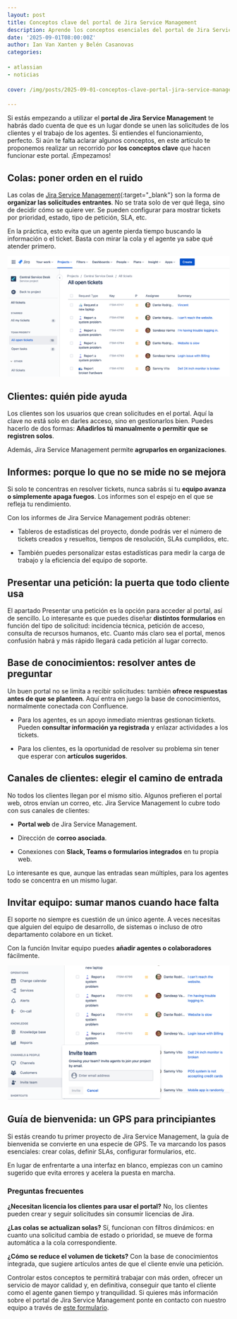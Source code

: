 ```yaml
---
layout: post
title: Conceptos clave del portal de Jira Service Management
description: Aprende los conceptos esenciales del portal de Jira Service Management como colas, clientes, informes, base de conocimientos, canales de comunicación y más.
date: '2025-09-01T08:00:00Z'
author: Ian Van Xanten y Belén Casanovas
categories:

- atlassian
- noticias

cover: /img/posts/2025-09-01-conceptos-clave-portal-jira-service-management.png

---
```


Si estás empezando a utilizar el **portal de Jira Service Management** te habrás dado cuenta de que es un lugar donde se unen las solicitudes de los clientes y el trabajo de los agentes. Si entiendes el funcionamiento, perfecto. Si aún te falta aclarar algunos conceptos, en este artículo te proponemos realizar un recorrido por **los conceptos clave** que hacen funcionar este portal.
¡Empezamos! 

<h2>Colas: poner orden en el ruido</h2>

Las colas de [Jira Service Management](https://www.atlassian.com/es/software/jira/service-management){:target="_blank"} son la forma de **organizar las solicitudes entrantes**. No se trata solo de ver qué llega, sino de decidir cómo se quiere ver. Se pueden configurar para mostrar tickets por prioridad, estado, tipo de petición, SLA, etc.

En la práctica, esto evita que un agente pierda tiempo buscando la información o el ticket. Basta con mirar la cola y el agente ya sabe qué atender primero.

<div style="text-align: center;">
<img src="/img/atlassian-products/jira-service-management-colas.png" alt="Ejemplo de colas en Jira Service Management" width="600">
</div>

<h2>Clientes: quién pide ayuda</h2>

Los clientes son los usuarios que crean solicitudes en el portal. Aquí la clave no está solo en darles acceso, sino en gestionarlos bien. Puedes hacerlo de dos formas: **Añadirlos tú manualmente o permitir que se registren solos**. 

Además, Jira Service Management permite **agruparlos en organizaciones**.

<h2>Informes: porque lo que no se mide no se mejora</h2>

Si solo te concentras en resolver tickets, nunca sabrás si tu **equipo avanza o simplemente apaga fuegos**. Los informes son el espejo en el que se refleja tu rendimiento.

Con los informes de Jira Service Management podrás obtener: 

- Tableros de estadísticas del proyecto, donde podrás ver el número de tickets creados y resueltos, tiempos de resolución, SLAs cumplidos, etc. <br>

- También puedes personalizar estas estadísticas para medir la carga de trabajo y la eficiencia del equipo de soporte. <br>

<h2>Presentar una petición: la puerta que todo cliente usa</h2>

El apartado Presentar una petición es la opción para acceder al portal, así de sencillo. Lo interesante es que puedes diseñar **distintos formularios** en función del tipo de solicitud: incidencia técnica, petición de acceso, consulta de recursos humanos, etc. Cuanto más claro sea el portal, menos confusión habrá y más rápido llegará cada petición al lugar correcto.

<h2>Base de conocimientos: resolver antes de preguntar</h2>

Un buen portal no se limita a recibir solicitudes: también **ofrece respuestas antes de que se planteen**. Aquí entra en juego la base de conocimientos, normalmente conectada con Confluence.

- Para los agentes, es un apoyo inmediato mientras gestionan tickets. Pueden **consultar información ya registrada** y enlazar actividades a los tickets.  <br>

- Para los clientes, es la oportunidad de resolver su problema sin tener que esperar con **artículos sugeridos**. <br>


<h2>Canales de clientes: elegir el camino de entrada</h2>

No todos los clientes llegan por el mismo sitio. Algunos prefieren el portal web, otros envían un correo, etc. Jira Service Management lo cubre todo con sus canales de clientes:

- **Portal web** de Jira Service Management. <br>

- Dirección de **correo asociada**. <br>

- Conexiones con **Slack, Teams o formularios integrados** en tu propia web.

Lo interesante es que, aunque las entradas sean múltiples, para los agentes todo se concentra en un mismo lugar.

<h2>Invitar equipo: sumar manos cuando hace falta</h2>

El soporte no siempre es cuestión de un único agente. A veces necesitas que alguien del equipo de desarrollo, de sistemas o incluso de otro departamento colabore en un ticket.

Con la función Invitar equipo puedes **añadir agentes o colaboradores** fácilmente. 

<div style="text-align: center;">
<img src="/img/atlassian-products/jira-service-management-invitar-equipo.png" alt="Invitar equipo en Jira Service Management" width="600">
</div>

<h2>Guía de bienvenida: un GPS para principiantes</h2>

Si estás creando tu primer proyecto de Jira Service Management, la guía de bienvenida se convierte en una especie de GPS. Te va marcando los pasos esenciales: crear colas, definir SLAs, configurar formularios, etc.

En lugar de enfrentarte a una interfaz en blanco, empiezas con un camino sugerido que evita errores y acelera la puesta en marcha.

<h3>Preguntas frecuentes</h3>

**¿Necesitan licencia los clientes para usar el portal?**
No, los clientes pueden crear y seguir solicitudes sin consumir licencias de Jira.

**¿Las colas se actualizan solas?**
Sí, funcionan con filtros dinámicos: en cuanto una solicitud cambia de estado o prioridad, se mueve de forma automática a la cola correspondiente.

**¿Cómo se reduce el volumen de tickets?**
Con la base de conocimientos integrada, que sugiere artículos antes de que el cliente envíe una petición.

Controlar estos conceptos te permitirá trabajar con más orden, ofrecer un servicio de mayor calidad y, en definitiva, conseguir que tanto el cliente como el agente ganen tiempo y tranquilidad. Si quieres más información sobre el portal de Jira Service Management ponte en contacto con nuestro equipo a través de [este formulario](/contacto).